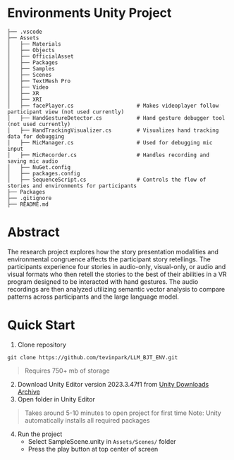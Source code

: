 # Environments Unity Project

```
├── .vscode
├── Assets
│   ├── Materials
│   ├── Objects
│   ├── OfficialAsset
│   ├── Packages
│   ├── Samples
│   ├── Scenes
│   ├── TextMesh Pro
│   ├── Video
│   ├── XR
│   ├── XRI
│   ├── facePlayer.cs                    # Makes videoplayer follow participant view (not used currently)
│   ├── HandGestureDetector.cs           # Hand gesture debugger tool (not used currently)
│   ├── HandTrackingVisualizer.cs        # Visualizes hand tracking data for debugging
│   ├── MicManager.cs                    # Used for debugging mic input
│   ├── MicRecorder.cs                   # Handles recording and saving mic audio
│   ├── NuGet.config
│   ├── packages.config
│   ├── SequenceScript.cs                # Controls the flow of stories and environments for participants
├── Packages
├── .gitignore
├── README.md
```

# Abstract
The research project explores how the story presentation modalities and environmental congruence affects the participant story retellings. The participants experience four stories in audio-only, visual-only, or audio and visual formats who then retell the stories to the best of their abilities in a VR program designed to be interacted with hand gestures. The audio recordings are then analyzed utilizing semantic vector analysis to compare patterns across participants and the large language model.

# Quick Start
1. Clone repository
```
git clone https://github.com/tevinpark/LLM_BJT_ENV.git
```
> Requires 750+ mb of storage
2. Download Unity Editor version 2023.3.47f1 from [Unity Downloads Archive](https://unity.com/releases/editor/archive)
3. Open folder in Unity Editor
> Takes around 5-10 minutes to open project for first time
> Note: Unity automatically installs all required packages
4. Run the project
    - Select SampleScene.unity in ```Assets/Scenes/``` folder
    - Press the play button at top center of screen